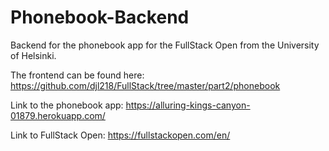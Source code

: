 # Phonebook-Backend
Backend for the phonebook app for the FullStack Open from the University of Helsinki.

The frontend can be found here:
https://github.com/djl218/FullStack/tree/master/part2/phonebook

Link to the phonebook app:
https://alluring-kings-canyon-01879.herokuapp.com/

Link to FullStack Open:
https://fullstackopen.com/en/